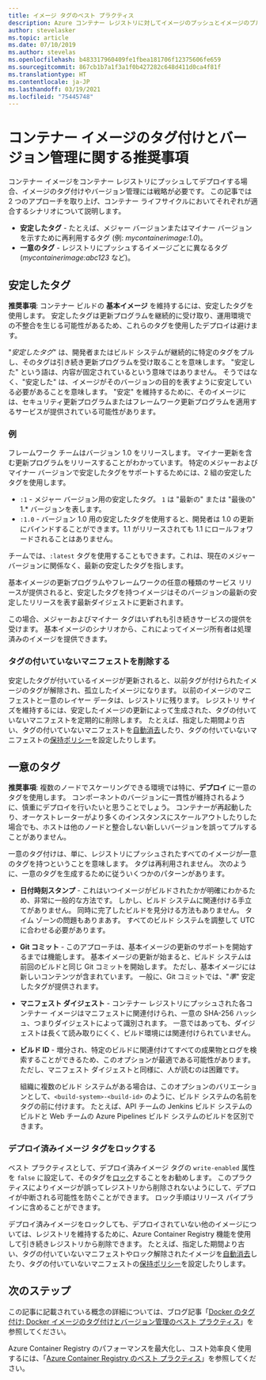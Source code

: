 ```yaml
---
title: イメージ タグのベスト プラクティス
description: Azure コンテナー レジストリに対してイメージのプッシュとイメージのプルを行うときに、Docker コンテナー イメージのタグ付けとバージョン管理を行うためのベスト プラクティス
author: stevelasker
ms.topic: article
ms.date: 07/10/2019
ms.author: stevelas
ms.openlocfilehash: b483317960409fe1fbea181706f12375606fe659
ms.sourcegitcommit: 867cb1b7a1f3a1f0b427282c648d411d0ca4f81f
ms.translationtype: HT
ms.contentlocale: ja-JP
ms.lasthandoff: 03/19/2021
ms.locfileid: "75445748"
---
```

# <a name="recommendations-for-tagging-and-versioning-container-images"></a>コンテナー イメージのタグ付けとバージョン管理に関する推奨事項

コンテナー イメージをコンテナー レジストリにプッシュしてデプロイする場合、イメージのタグ付けやバージョン管理には戦略が必要です。 この記事では 2 つのアプローチを取り上げ、コンテナー ライフサイクルにおいてそれぞれが適合するシナリオについて説明します。

* **安定したタグ** - たとえば、メジャー バージョンまたはマイナー バージョンを示すために再利用するタグ (例: *mycontainerimage:1.0*)。
* **一意のタグ** - レジストリにプッシュするイメージごとに異なるタグ (*mycontainerimage:abc123* など)。

## <a name="stable-tags"></a>安定したタグ

**推奨事項**: コンテナー ビルドの **基本イメージ** を維持するには、安定したタグを使用します。 安定したタグは更新プログラムを継続的に受け取り、運用環境での不整合を生じる可能性があるため、これらのタグを使用したデプロイは避けます。

"*安定したタグ*" は、開発者またはビルド システムが継続的に特定のタグをプルし、そのタグは引き続き更新プログラムを受け取ることを意味します。 "安定した" という語は、内容が固定されているという意味ではありません。 そうではなく、"安定した" は、イメージがそのバージョンの目的を表すように安定している必要があることを意味します。 "安定" を維持するために、そのイメージには、セキュリティ更新プログラムまたはフレームワーク更新プログラムを適用するサービスが提供されている可能性があります。

### <a name="example"></a>例

フレームワーク チームはバージョン 1.0 をリリースします。 マイナー更新を含む更新プログラムをリリースすることがわかっています。 特定のメジャーおよびマイナー バージョンで安定したタグをサポートするためには、2 組の安定したタグを使用します。

* `:1` - メジャー バージョン用の安定したタグ。 `1` は "最新の" または "最後の" 1.* バージョンを表します。
* `:1.0` - バージョン 1.0 用の安定したタグを使用すると、開発者は 1.0 の更新にバインドすることができます。1.1 がリリースされても 1.1 にロールフォワードされることはありません。

チームでは、`:latest` タグを使用することもできます。これは、現在のメジャー バージョンに関係なく、最新の安定したタグを指します。

基本イメージの更新プログラムやフレームワークの任意の種類のサービス リリースが提供されると、安定したタグを持つイメージはそのバージョンの最新の安定したリリースを表す最新ダイジェストに更新されます。

この場合、メジャーおよびマイナー タグはいずれも引き続きサービスの提供を受けます。 基本イメージのシナリオから、これによってイメージ所有者は処理済みのイメージを提供できます。

### <a name="delete-untagged-manifests"></a>タグの付いていないマニフェストを削除する

安定したタグが付いているイメージが更新されると、以前タグが付けられたイメージのタグが解除され、孤立したイメージになります。 以前のイメージのマニフェストと一意のレイヤー データは、レジストリに残ります。 レジストリ サイズを維持するには、安定したイメージの更新によって生成された、タグの付いていないマニフェストを定期的に削除します。 たとえば、指定した期間より古い、タグの付いていないマニフェストを[自動消去](container-registry-auto-purge.md)したり、タグの付いていないマニフェストの[保持ポリシー](container-registry-retention-policy.md)を設定したりします。

## <a name="unique-tags"></a>一意のタグ

**推奨事項**: 複数のノードでスケーリングできる環境では特に、**デプロイ** に一意のタグを使用します。 コンポーネントのバージョンに一貫性が維持されるように、慎重にデプロイを行いたいと思うことでしょう。 コンテナーが再起動したり、オーケストレーターがより多くのインスタンスにスケールアウトしたりした場合でも、ホストは他のノードと整合しない新しいバージョンを誤ってプルすることがありません。

一意のタグ付けは、単に、レジストリにプッシュされたすべてのイメージが一意のタグを持つということを意味します。 タグは再利用されません。 次のように、一意のタグを生成するために従ういくつかのパターンがあります。

* **日付時刻スタンプ** - これはいつイメージがビルドされたかが明確にわかるため、非常に一般的な方法です。 しかし、ビルド システムに関連付ける手立てがありません。 同時に完了したビルドを見分ける方法もありません。 タイム ゾーンの問題もありまあす。 すべてのビルド システムを調整して UTC に合わせる必要があります。
* **Git コミット** - このアプローチは、基本イメージの更新のサポートを開始するまでは機能します。 基本イメージの更新が始まると、ビルド システムは前回のビルドと同じ Git コミットを開始します。 ただし、基本イメージには新しいコンテンツが含まれています。 一般に、Git コミットでは、"*準*" 安定したタグが提供されます。
* **マニフェスト ダイジェスト** - コンテナー レジストリにプッシュされた各コンテナー イメージはマニフェストに関連付けられ、一意の SHA-256 ハッシュ、つまりダイジェストによって識別されます。 一意ではあっても、ダイジェストは長くて読み取りにくく、ビルド環境には関連付けられていません。
* **ビルド ID** - 増分され、特定のビルドに関連付けてすべての成果物とログを検索することができるため、このオプションが最適である可能性があります。 ただし、マニフェスト ダイジェストと同様に、人が読むのは困難です。

  組織に複数のビルド システムがある場合は、このオプションのバリエーションとして、`<build-system>-<build-id>` のように、ビルド システムの名前をタグの前に付けます。 たとえば、API チームの Jenkins ビルド システムのビルドと Web チームの Azure Pipelines ビルド システムのビルドを区別できます。

### <a name="lock-deployed-image-tags"></a>デプロイ済みイメージ タグをロックする

ベスト プラクティスとして、デプロイ済みイメージ タグの `write-enabled` 属性を `false` に設定して、そのタグを[ロック](container-registry-image-lock.md)することをお勧めします。 このプラクティスによりイメージが誤ってレジストリから削除されないようにして、デプロイが中断される可能性を防ぐことができます。 ロック手順はリリース パイプラインに含めることができます。

デプロイ済みイメージをロックしても、デプロイされていない他のイメージについては、レジストリを維持するために、Azure Container Registry 機能を使用して引き続きレジストリから削除できます。 たとえば、指定した期間より古い、タグの付いていないマニフェストやロック解除されたイメージを[自動消去](container-registry-auto-purge.md)したり、タグの付いていないマニフェストの[保持ポリシー](container-registry-retention-policy.md)を設定したりします。

## <a name="next-steps"></a>次のステップ

この記事に記載されている概念の詳細については、ブログ記事「[Docker のタグ付け: Docker イメージのタグ付けとバージョン管理のベスト プラクティス](https://stevelasker.blog/2018/03/01/docker-tagging-best-practices-for-tagging-and-versioning-docker-images/)」を参照してください。

Azure Container Registry のパフォーマンスを最大化し、コスト効率良く使用するには、「[Azure Container Registry のベスト プラクティス](container-registry-best-practices.md)」を参照してください。

<!-- IMAGES -->


<!-- LINKS - Internal -->

